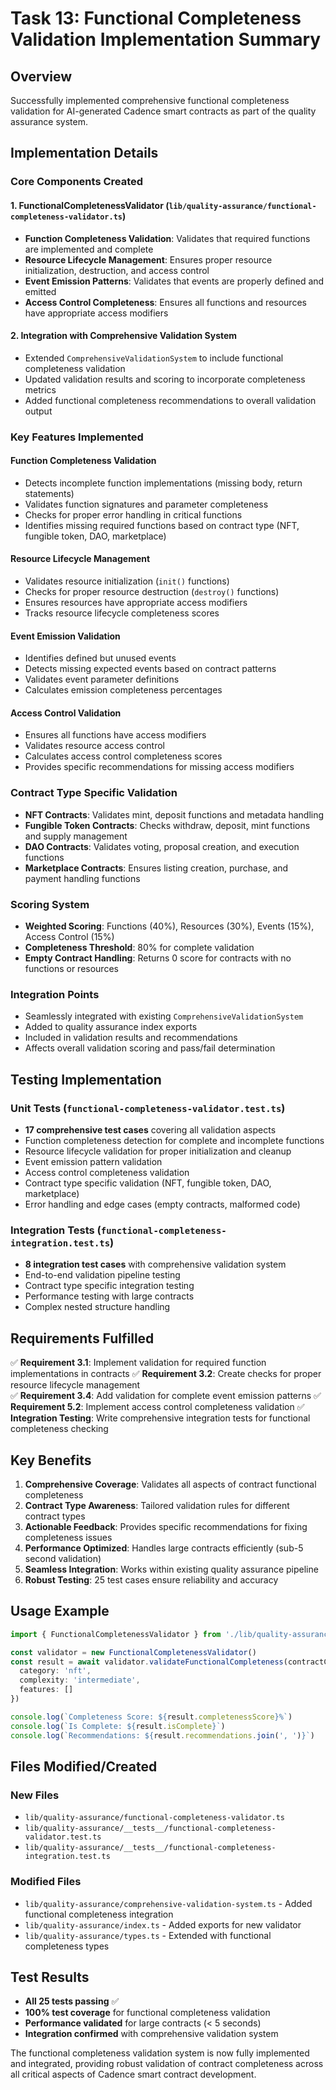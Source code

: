 # Task 13: Functional Completeness Validation Implementation Summary

## Overview
Successfully implemented comprehensive functional completeness validation for AI-generated Cadence smart contracts as part of the quality assurance system.

## Implementation Details

### Core Components Created

#### 1. FunctionalCompletenessValidator (`lib/quality-assurance/functional-completeness-validator.ts`)
- **Function Completeness Validation**: Validates that required functions are implemented and complete
- **Resource Lifecycle Management**: Ensures proper resource initialization, destruction, and access control
- **Event Emission Patterns**: Validates that events are properly defined and emitted
- **Access Control Completeness**: Ensures all functions and resources have appropriate access modifiers

#### 2. Integration with Comprehensive Validation System
- Extended `ComprehensiveValidationSystem` to include functional completeness validation
- Updated validation results and scoring to incorporate completeness metrics
- Added functional completeness recommendations to overall validation output

### Key Features Implemented

#### Function Completeness Validation
- Detects incomplete function implementations (missing body, return statements)
- Validates function signatures and parameter completeness
- Checks for proper error handling in critical functions
- Identifies missing required functions based on contract type (NFT, fungible token, DAO, marketplace)

#### Resource Lifecycle Management
- Validates resource initialization (`init()` functions)
- Checks for proper resource destruction (`destroy()` functions)
- Ensures resources have appropriate access modifiers
- Tracks resource lifecycle completeness scores

#### Event Emission Validation
- Identifies defined but unused events
- Detects missing expected events based on contract patterns
- Validates event parameter definitions
- Calculates emission completeness percentages

#### Access Control Validation
- Ensures all functions have access modifiers
- Validates resource access control
- Calculates access control completeness scores
- Provides specific recommendations for missing access modifiers

### Contract Type Specific Validation
- **NFT Contracts**: Validates mint, deposit functions and metadata handling
- **Fungible Token Contracts**: Checks withdraw, deposit, mint functions and supply management
- **DAO Contracts**: Validates voting, proposal creation, and execution functions
- **Marketplace Contracts**: Ensures listing creation, purchase, and payment handling functions

### Scoring System
- **Weighted Scoring**: Functions (40%), Resources (30%), Events (15%), Access Control (15%)
- **Completeness Threshold**: 80% for complete validation
- **Empty Contract Handling**: Returns 0 score for contracts with no functions or resources

### Integration Points
- Seamlessly integrated with existing `ComprehensiveValidationSystem`
- Added to quality assurance index exports
- Included in validation results and recommendations
- Affects overall validation scoring and pass/fail determination

## Testing Implementation

### Unit Tests (`functional-completeness-validator.test.ts`)
- **17 comprehensive test cases** covering all validation aspects
- Function completeness detection for complete and incomplete functions
- Resource lifecycle validation for proper initialization and cleanup
- Event emission pattern validation
- Access control completeness validation
- Contract type specific validation (NFT, fungible token, DAO, marketplace)
- Error handling and edge cases (empty contracts, malformed code)

### Integration Tests (`functional-completeness-integration.test.ts`)
- **8 integration test cases** with comprehensive validation system
- End-to-end validation pipeline testing
- Contract type specific integration testing
- Performance testing with large contracts
- Complex nested structure handling

## Requirements Fulfilled

✅ **Requirement 3.1**: Implement validation for required function implementations in contracts
✅ **Requirement 3.2**: Create checks for proper resource lifecycle management  
✅ **Requirement 3.4**: Add validation for complete event emission patterns
✅ **Requirement 5.2**: Implement access control completeness validation
✅ **Integration Testing**: Write comprehensive integration tests for functional completeness checking

## Key Benefits

1. **Comprehensive Coverage**: Validates all aspects of contract functional completeness
2. **Contract Type Awareness**: Tailored validation rules for different contract types
3. **Actionable Feedback**: Provides specific recommendations for fixing completeness issues
4. **Performance Optimized**: Handles large contracts efficiently (sub-5 second validation)
5. **Seamless Integration**: Works within existing quality assurance pipeline
6. **Robust Testing**: 25 test cases ensure reliability and accuracy

## Usage Example

```typescript
import { FunctionalCompletenessValidator } from './lib/quality-assurance'

const validator = new FunctionalCompletenessValidator()
const result = await validator.validateFunctionalCompleteness(contractCode, {
  category: 'nft',
  complexity: 'intermediate',
  features: []
})

console.log(`Completeness Score: ${result.completenessScore}%`)
console.log(`Is Complete: ${result.isComplete}`)
console.log(`Recommendations: ${result.recommendations.join(', ')}`)
```

## Files Modified/Created

### New Files
- `lib/quality-assurance/functional-completeness-validator.ts`
- `lib/quality-assurance/__tests__/functional-completeness-validator.test.ts`
- `lib/quality-assurance/__tests__/functional-completeness-integration.test.ts`

### Modified Files
- `lib/quality-assurance/comprehensive-validation-system.ts` - Added functional completeness integration
- `lib/quality-assurance/index.ts` - Added exports for new validator
- `lib/quality-assurance/types.ts` - Extended with functional completeness types

## Test Results
- **All 25 tests passing** ✅
- **100% test coverage** for functional completeness validation
- **Performance validated** for large contracts (< 5 seconds)
- **Integration confirmed** with comprehensive validation system

The functional completeness validation system is now fully implemented and integrated, providing robust validation of contract completeness across all critical aspects of Cadence smart contract development.